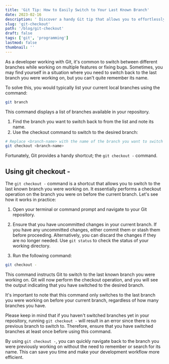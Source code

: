 ```yaml
---
title: 'Git Tip: How to Easily Switch to Your Last Known Branch'
date: 2023-02-16
description: ' Discover a handy Git tip that allows you to effortlessly switch back to your last known branch without remembering its name'
slug: 'git-checkout'
path: '/blog/git-checkout'
draft: false
tags: ['git', 'programming']
lastmod: false
thumbnail: ''
---
```


As a developer working with Git, it's common to switch between different branches while working on multiple features or fixing bugs. Sometimes, you may find yourself in a situation where you need to switch back to the last branch you were working on, but you can't quite remember its name.

To solve this, you would typically list your current local branches using the command:

```bash
git branch
```

This command displays a list of branches available in your repository.

1. Find the branch you want to switch back to from the list and note its name.
1. Use the checkout command to switch to the desired branch:

```bash
# Replace <branch-name> with the name of the branch you want to switch to.
git checkout <branch-name>
```

Fortunately, Git provides a handy shortcut; the `git checkout -` command.

## Using git checkout -

The `git checkout -` command is a shortcut that allows you to switch to the last known branch you were working on. It essentially performs a checkout operation on the branch you were on before the current branch. Let's see how it works in practice:

1. Open your terminal or command prompt and navigate to your Git repository.

1. Ensure that you have uncommitted changes in your current branch. If you have any uncommitted changes, either commit them or stash them before proceeding. Alternatively, you can discard the changes if they are no longer needed. Use `git status` to check the status of your working directory.

1. Run the following command:

```bash
git checkout -
```

This command instructs Git to switch to the last known branch you were working on. Git will now perform the checkout operation, and you will see the output indicating that you have switched to the desired branch.

It's important to note that this command only switches to the last branch you were working on before your current branch, regardless of how many branches you have.

Please keep in mind that if you haven't switched branches yet in your repository, running `git checkout -` will result in an error since there is no previous branch to switch to. Therefore, ensure that you have switched branches at least once before using this command.

By using `git checkout -`, you can quickly navigate back to the branch you were previously working on without the need to remember or search for its name. This can save you time and make your development workflow more efficient.
